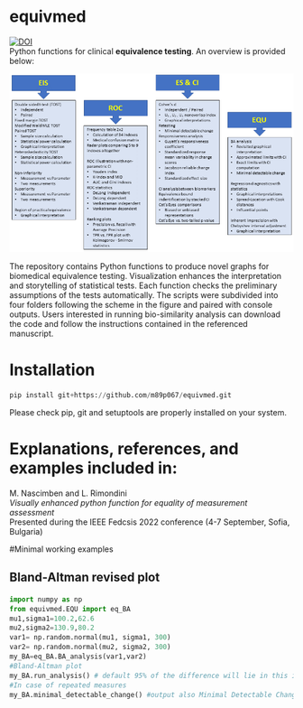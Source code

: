 # equivmed
[![DOI](https://zenodo.org/badge/DOI/10.5281/zenodo.6504217.svg)](https://doi.org/10.5281/zenodo.6504217)<br />
Python functions for clinical **equivalence testing**. An overview is provided below:<br />

![Function_Overview](/schema2.png)

The repository contains Python functions to produce novel graphs for biomedical equivalence testing. Visualization enhances the interpretation and storytelling of statistical tests. Each function checks the preliminary assumptions of the tests automatically. The scripts were subdivided into four folders following the scheme in the figure and paired with console outputs. Users interested in running bio-similarity analysis can download the code and follow the instructions contained in the referenced manuscript. 

# Installation
```Python
pip install git+https://github.com/m89p067/equivmed.git
```
Please check pip, git and setuptools are properly installed on your system.

# Explanations, references, and examples included in:<br />
M. Nascimben and L. Rimondini <br />
*Visually enhanced python function for equality of measurement assessment*<br />
Presented during the IEEE Fedcsis 2022 conference (4-7 September, Sofia, Bulgaria)<br />

#Minimal working examples
## Bland-Altman revised plot
```Python
import numpy as np
from equivmed.EQU import eq_BA
mu1,sigma1=100.2,62.6
mu2,sigma2=130.9,80.2
var1= np.random.normal(mu1, sigma1, 300)
var2= np.random.normal(mu2, sigma2, 300)
my_BA=eq_BA.BA_analysis(var1,var2)
#Bland-Altman plot
my_BA.run_analysis() # default 95% of the difference will lie in this interval
#In case of repeated measures
my_BA.minimal_detectable_change() #output also Minimal Detectable Change 
```
